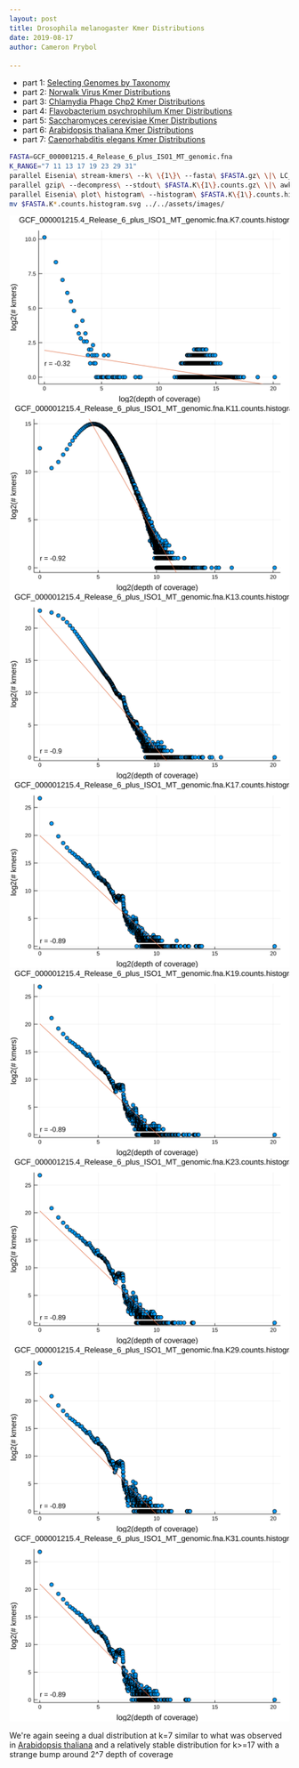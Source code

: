 ```yaml
---
layout: post  
title: Drosophila melanogaster Kmer Distributions  
date: 2019-08-17  
author: Cameron Prybol  

---
```


- part 1: [Selecting Genomes by Taxonomy](/selecting-genomes-by-taxonomy.html)
- part 2: [Norwalk Virus Kmer Distributions](/norwalk-virus-kmer-distributions.html)
- part 3: [Chlamydia Phage Chp2 Kmer Distributions](/chlamydia-phage-chp2-kmer-distributions.html)
- part 4: [Flavobacterium psychrophilum Kmer Distributions](/flavobacterium-psychrophilum-kmer-distributions.html)
- part 5: [Saccharomyces cerevisiae Kmer Distributions](/saccharomyces-cerevisiae-kmer-distributions.html)
- part 6: [Arabidopsis thaliana Kmer Distributions](/arabidopsis-thaliana-kmer-distributions.html)
- part 7: [Caenorhabditis elegans Kmer Distributions](/caenorhabditis-elegans-kmer-distributions.html)

```bash
FASTA=GCF_000001215.4_Release_6_plus_ISO1_MT_genomic.fna
K_RANGE="7 11 13 17 19 23 29 31"
parallel Eisenia\ stream-kmers\ --k\ \{1\}\ --fasta\ $FASTA.gz\ \|\ LC_ALL=C\ sort\ --temporary-directory\ \.\ --compress-program\ gzip \|\ uniq\ --count\ \| gzip\ \>\ $FASTA.K\{1\}.counts.gz ::: $K_RANGE
parallel gzip\ --decompress\ --stdout\ $FASTA.K\{1\}.counts.gz\ \|\ awk\ \'\{print\ \$1\}\'\ \|\ LC_ALL=C\ sort\ --numeric\ \|\ uniq\ --count\ \>\ $FASTA.K\{1\}.counts.histogram ::: $K_RANGE
parallel Eisenia\ plot\ histogram\ --histogram\ $FASTA.K\{1\}.counts.histogram ::: $K_RANGE
mv $FASTA.K*.counts.histogram.svg ../../assets/images/
```

![](../assets/images/GCF_000001215.4_Release_6_plus_ISO1_MT_genomic.fna.K7.counts.histogram.svg)
![](../assets/images/GCF_000001215.4_Release_6_plus_ISO1_MT_genomic.fna.K11.counts.histogram.svg)
![](../assets/images/GCF_000001215.4_Release_6_plus_ISO1_MT_genomic.fna.K13.counts.histogram.svg)
![](../assets/images/GCF_000001215.4_Release_6_plus_ISO1_MT_genomic.fna.K17.counts.histogram.svg)
![](../assets/images/GCF_000001215.4_Release_6_plus_ISO1_MT_genomic.fna.K19.counts.histogram.svg)
![](../assets/images/GCF_000001215.4_Release_6_plus_ISO1_MT_genomic.fna.K23.counts.histogram.svg)
![](../assets/images/GCF_000001215.4_Release_6_plus_ISO1_MT_genomic.fna.K29.counts.histogram.svg)
![](../assets/images/GCF_000001215.4_Release_6_plus_ISO1_MT_genomic.fna.K31.counts.histogram.svg)

We're again seeing a dual distribution at k=7 similar to what was observed in [Arabidopsis thaliana](/arabidopsis-thaliana-kmer-distributions.html) and a relatively stable distribution for k>=17 with a strange bump around 2^7 depth of coverage
